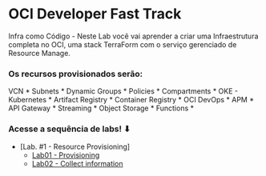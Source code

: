 ﻿# OCI Developer Fast Track 
Infra como Código - Neste Lab você vai aprender a criar uma Infraestrutura completa no OCI,
uma stack TerraForm com o serviço gerenciado de Resource Manage. 

### Os recursos provisionados serão:

VCN \*
Subnets \*
Dynamic Groups \*
Policies \*
Compartments \*
OKE - Kubernetes \*
Artifact Registry \*
Container Registry \*
OCI DevOps \*
APM \*
API Gateway \*
Streaming \*
Object Storage \*
Functions \*


### Acesse a sequência de labs! ⬇

- [Lab. #1 - Resource Provisioning]
  - [Lab01 - Provisioning ](./LAB01/README.md)
  - [Lab02 - Collect information](./LAB02/README.md)
